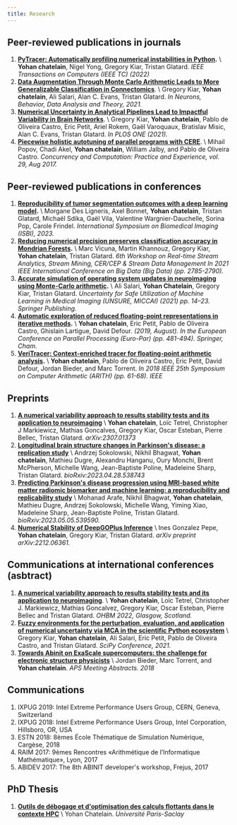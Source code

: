 ```yaml
---
title: Research
---
```


## Peer-reviewed publications in journals

1. **[PyTracer: Automatically profiling numerical instabilities in Python](https://arxiv.org/pdf/2112.11508.pdf).** \\
 **Yohan chatelain**, Nigel Yong, Gregory Kiar, Tristan Glatard.
*IEEE Transactions on Computers (IEEE TC) (2022)*
2. **[Data Augmentation Through Monte Carlo Arithmetic Leads to More Generalizable Classification in Connectomics](https://arxiv.org/pdf/2109.09649.pdf)**. \\
Gregory Kiar, **Yohan chatelain**, Ali Salari, Alan C. Evans, Tristan Glatard.
*In Neurons, Behavior, Data Analysis and Theory, 2021.*
3. **[Numerical Uncertainty in Analytical Pipelines Lead to Impactful Variability in Brain Networks](https://journals.plos.org/plosone/article?id=10.1371/journal.pone.0250755)**. \\
Gregory Kiar, **Yohan chatelain**, Pablo de Oliveira Castro, Eric Petit, Ariel Rokem, Gaël Varoquaux, Bratislav Misic, Alan C. Evans, Tristan Glatard.
*In PLOS ONE (2021).*
4. **[Piecewise holistic autotuning of parallel programs with CERE](https://hal.uvsq.fr/hal-01542912/file/2017_CERE_tuning_Concurrency_and_Computation__Practice_and_Experience%20%281%29.pdf)**. \\
Mihail Popov, Chadi Akel, **Yohan chatelain**, William Jalby, and Pablo de Oliveira Castro.
*Concurrency and Computation: Practice and Experience, vol. 29, Aug 2017.*

## Peer-reviewed publications in conferences
1. **[Reproducibility of tumor segmentation outcomes with a deep learning model](https://hal.science/hal-04006057/document).** \\
Morgane Des Ligneris, Axel Bonnet, **Yohan chatelain**, Tristan Glatard, Michaël Sdika, Gaël Vila, Valentine Wargnier-Dauchelle, Sorina Pop, Carole Frindel.
*International Symposium on Biomedical Imaging (ISBI), 2023.*
2. **[Reducing numerical precision preserves classification accuracy in Mondrian Forests](https://arxiv.org/pdf/2106.14340.pdf).** \\
Marc Vicuna, Martin Khannouz, Gregory Kiar, **Yohan chatelain**, Tristan Glatard.
*6th Workshop on Real-time Stream Analytics, Stream Mining, CER/CEP & Stream Data Management In 2021 IEEE International Conference on Big Data (Big Data) (pp. 2785-2790).*
3. **[Accurate simulation of operating system updates in neuroimaging using Monte-Carlo arithmetic](https://arxiv.org/pdf/2108.03129.pdf).** \\
Ali Salari, **Yohan Chatelain**, Gregory Kiar, Tristan Glatard.
*Uncertainty for Safe Utilization of Machine Learning in Medical Imaging (UNSURE, MICCAI) (2021) pp. 14–23. Springer Publishing.*
4. **[Automatic exploration of reduced floating-point representations in iterative methods](https://hal.science/hal-02564972/file/dyn_adapt_precision19.pdf).** \\
**Yohan chatelain**, Eric Petit, Pablo de Oliveira Castro, Ghislain Lartigue, David Defour.
*(2019, August). In the European Conference on Parallel Processing (Euro-Par) (pp. 481-494). Springer, Cham.*
1. **[VeriTracer: Context-enriched tracer for floating-point arithmetic analysis](https://sifflez.org/publications/arith2018veritracer.pdf).** \\
**Yohan chatelain**, Pablo de Oliveira Castro, Eric Petit, David Defour, Jordan Bieder, and Marc Torrent.
*In 2018 IEEE 25th Symposium on Computer Arithmetic (ARITH) (pp. 61-68). IEEE*

## Preprints
1. **[A numerical variability approach to results stability tests and its application to neuroimaging](https://arxiv.org/pdf/2307.01373.pdf)** \\
**Yohan chatelain**,  Loïc Tetrel, Christopher J Markiewicz, Mathias Goncalves, Gregory Kiar, Oscar Esteban, Pierre Bellec, Tristan Glatard.
*arXiv:2307.01373*
2. **[Longitudinal brain structure changes in Parkinson's disease: a replication study](https://www.biorxiv.org/content/biorxiv/early/2023/04/29/2023.04.28.538743.full.pdf)** \\
Andrzej Sokolowski, Nikhil Bhagwat, **Yohan chatelain**, Mathieu Dugre, Alexandru Hanganu, Oury Monchi, Brent McPherson, Michelle Wang, Jean-Baptiste Poline, Madeleine Sharp, Tristan Glatard.
*bioRxiv:2023.04.28.538743*
3. **[Predicting Parkinson's disease progression using MRI-based white matter radiomic biomarker and machine learning: a reproducibility and replicability study](https://www.biorxiv.org/content/10.1101/2023.05.05.539590v1.full.pdf)** \\
Mohanad Arafe, Nikhil Bhagwat, **Yohan chatelain**, Mathieu Dugre, Andrzej Sokolowski, Michelle Wang, Yiming Xiao, Madeleine Sharp, Jean-Baptiste Poline, Tristan Glatard.
*bioRxiv:2023.05.05.539590.*
4. **[Numerical Stability of DeepGOPlus Inference](https://arxiv.org/pdf/2212.06361.pdf)** \\
Ines Gonzalez Pepe, **Yohan chatelain**, Gregory Kiar, Tristan Glatard.
*arXiv preprint arXiv:2212.06361.*

## Communications at international conferences (asbtract)
1. **[A numerical variability approach to results stability tests and its application to neuroimaging]()**. \\
**Yohan chatelain**, Loïc Tetrel, Christopher J. Markiewicz, Mathias Goncalvez, Gregory Kiar, Oscar Esteban, Pierre Bellec and Tristan Glatard.
*OHBM 2022, Glasgow, Scotland.*
2. **[Fuzzy environments for the perturbation, evaluation, and application of numerical uncertainty via MCA in the scientific Python ecosystem]()** \\
Gregory Kiar, **Yohan chatelain**, Ali Salari, Eric Petit, Pablo de Oliveira Castro, and Tristan Glatard.
*SciPy Conference, 2021.*
3. **[Towards Abinit on ExaScale supercomputers: the challenge for electronic structure physicists](https://ui.adsabs.harvard.edu/abs/2018APS..MARC34007B/abstract)** \\
Jordan Bieder, Marc Torrent, and **Yohan chatelain**.
*APS Meeting Abstracts. 2018*

## Communications
1. IXPUG 2019: Intel Extreme Performance Users Group, CERN, Geneva, Switzerland
2. IXPUG 2018: Intel Extreme Performance Users Group, Intel Corporation, Hillsboro, OR, USA
3. ESTN 2018: 8èmes École Thématique de Simulation Numérique, Cargèse, 2018
4. RAIM 2017: 9èmes Rencontres «Arithmétique de l’Informatique Mathématique», Lyon, 2017
5. ABIDEV 2017: The 8th ABINIT developer's workshop, Frejus, 2017

## PhD Thesis

1. **[Outils de débogage et d'optimisation des calculs flottants dans le contexte HPC](https://tel.archives-ouvertes.fr/tel-02614237/file/85561_CHATELAIN_2019_archivage.pdf)** \\
Yohan Chatelain. *Université Paris-Saclay*

